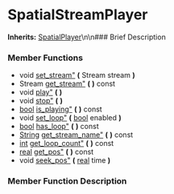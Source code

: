 #  SpatialStreamPlayer  
**Inherits:** [SpatialPlayer](class_spatialplayer)\\n\\n###  Brief Description  

###  Member Functions 
  * void [set_stream"](#set_stream) **(** Stream stream  **)**
  * Stream [get_stream"](#get_stream) **(** **)** const
  * void [play"](#play) **(** **)**
  * void [stop"](#stop) **(** **)**
  * [bool](class_bool) [is_playing"](#is_playing) **(** **)** const
  * void [set_loop"](#set_loop) **(** [bool](class_bool) enabled  **)**
  * [bool](class_bool) [has_loop"](#has_loop) **(** **)** const
  * [String](class_string) [get_stream_name"](#get_stream_name) **(** **)** const
  * [int](class_int) [get_loop_count"](#get_loop_count) **(** **)** const
  * [real](class_real) [get_pos"](#get_pos) **(** **)** const
  * void [seek_pos"](#seek_pos) **(** [real](class_real) time  **)**
###  Member Function Description  
